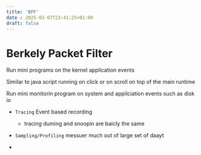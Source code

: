 ```yaml
---
title: 'BPF'
date : 2025-03-07T23:41:25+01:00
draft: false
---
```

# Berkely Packet Filter 

Run mini programs on the kernel application events

Similar to java script running on click or on scroll on top of the 
main runtime 

Run mini monitorin program on system and appilciation events such as disk io 


* `Tracing` Event based recording
    * tracing duming and snoopin are baicly the same 
 

* `Sampling/Profiling`  messuer much out of large set of daayt 
* 
